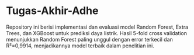 # Tugas-Akhir-Adhe
Repository ini berisi implementasi dan evaluasi model Random Forest, Extra Trees, dan XGBoost untuk prediksi daya listrik. Hasil 5-fold cross validation menunjukkan Random Forest paling unggul dengan error terkecil dan R²=0,9914, menjadikannya model terbaik dalam penelitian ini.
